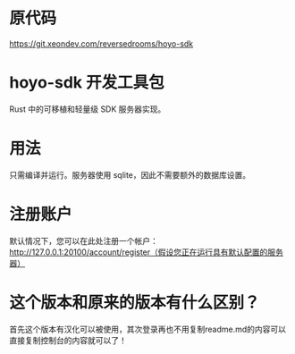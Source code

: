 # 原代码
https://git.xeondev.com/reversedrooms/hoyo-sdk

# hoyo-sdk 开发工具包
Rust 中的可移植和轻量级 SDK 服务器实现。

# 用法
只需编译并运行。服务器使用 sqlite，因此不需要额外的数据库设置。

# 注册账户
默认情况下，您可以在此处注册一个帐户：http://127.0.0.1:20100/account/register（假设您正在运行具有默认配置的服务器）

# 这个版本和原来的版本有什么区别？
首先这个版本有汉化可以被使用，其次登录再也不用复制readme.md的内容可以直接复制控制台的内容就可以了！

